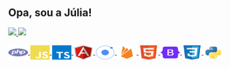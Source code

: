 ## Opa, sou a Júlia! 
<a href="https://github.com/DiasJulia" style="width: 100%;">
  <div style="display: flex; justify-content: space-between; width: 100%">
     <img height="180em" src="https://camo.githubusercontent.com/caf9e658c470d23d309bba75d7deb212e646038d77246563afa6e0fafb7d940d/68747470733a2f2f6769746875622d726561646d652d73746174732d65696768742d74686574612e76657263656c2e6170702f6170693f757365726e616d653d446961734a756c69612673686f775f69636f6e733d74727565267468656d653d64726163756c6126696e636c7564655f616c6c5f636f6d6d6974733d7472756526636f756e745f707269766174653d74727565" data-canonical-src="https://github-readme-stats-eight-theta.vercel.app/api?username=DiasJulia&amp;show_icons=true&amp;theme=dracula&amp;include_all_commits=true&amp;count_private=true" style="max-width:100%;">
     <img height="180em" src="https://camo.githubusercontent.com/c408b6a457e312639ad1e4239527763942f8d476e943db667aa6f1891378ca47/68747470733a2f2f6769746875622d726561646d652d73746174732d65696768742d74686574612e76657263656c2e6170702f6170692f746f702d6c616e67732f3f757365726e616d653d446961734a756c6961266c61796f75743d636f6d70616374266c616e67735f636f756e743d38267468656d653d64726163756c61" data-canonical-src="https://github-readme-stats-eight-theta.vercel.app/api/top-langs/?username=DiasJulia&amp;layout=compact&amp;langs_count=8&amp;theme=dracula" style="max-width:100%;">
   <div>
<div>
  <br>
  <img align="center" alt="Julia-Python" height="30" width="40" src="https://raw.githubusercontent.com/devicons/devicon/master/icons/php/php-plain.svg" style="max-width:100%;">
  <img align="center" alt="Julia-Js" height="30" width="40" src="https://raw.githubusercontent.com/devicons/devicon/master/icons/javascript/javascript-plain.svg" style="max-width:100%;">
  <img align="center" alt="Julia-Ts" height="30" width="40" src="https://raw.githubusercontent.com/devicons/devicon/master/icons/typescript/typescript-plain.svg" style="max-width:100%;">
  <img align="center" alt="Julia-AngularJS" height="30" width="40" src="https://raw.githubusercontent.com/devicons/devicon/master/icons/angularjs/angularjs-original.svg" style="max-width:100%;">
  <img align="center" alt="Julia-Ionic" height="30" width="40" src="https://raw.githubusercontent.com/devicons/devicon/master/icons/ionic/ionic-original.svg" style="max-width:100%;">
  <img align="center" alt="Julia-Firebase" height="30" width="40" src="https://raw.githubusercontent.com/devicons/devicon/master/icons/firebase/firebase-plain.svg" style="max-width:100%;">
  <img align="center" alt="Julia-HTML" height="30" width="40" src="https://raw.githubusercontent.com/devicons/devicon/master/icons/html5/html5-original.svg" style="max-width:100%;">
  <img align="center" alt="Julia-Bootstrap" height="30" width="40" src="https://raw.githubusercontent.com/devicons/devicon/master/icons/bootstrap/bootstrap-plain.svg" style="max-width:100%;">
  <img align="center" alt="Julia-CSS" height="30" width="40" src="https://raw.githubusercontent.com/devicons/devicon/master/icons/css3/css3-original.svg" style="max-width:100%;">
  <img align="center" alt="Julia-Python" height="30" width="40" src="https://raw.githubusercontent.com/devicons/devicon/master/icons/python/python-original.svg" style="max-width:100%;">
</div>
</div></a>
  

